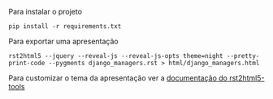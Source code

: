 Para instalar o projeto

```
pip install -r requirements.txt
```

Para exportar uma apresentação

```
rst2html5 --jquery --reveal-js --reveal-js-opts theme=night --pretty-print-code --pygments django_managers.rst > html/django_managers.html
```

Para customizar o tema da apresentação ver a [documentação do rst2html5-tools](https://github.com/marianoguerra/rst2html5)
